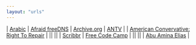 ```yaml
---
layout: "urls"
---
```


| [Arabic](https://www.shariahprogram.ca/) | [Afraid freeDNS](https://freedns.afraid.org/) | [Archive.org](https://archive.org/) | [ANTV](https://visionplus.okezone.com/play/12-antv) |
| [American Convervative: Right To Repair](https://www.theamericanconservative.com/articles/david-vs-goliath-and-the-right-to-repair/) |
||
||
| [Scribbr](https://www.youtube.com/c/Scribbr-us) | [Free Code Camp](https://www.youtube.com/c/Freecodecamp) |
||
||
| [Abu Amina Elias](https://www.abuaminaelias.com/) |

